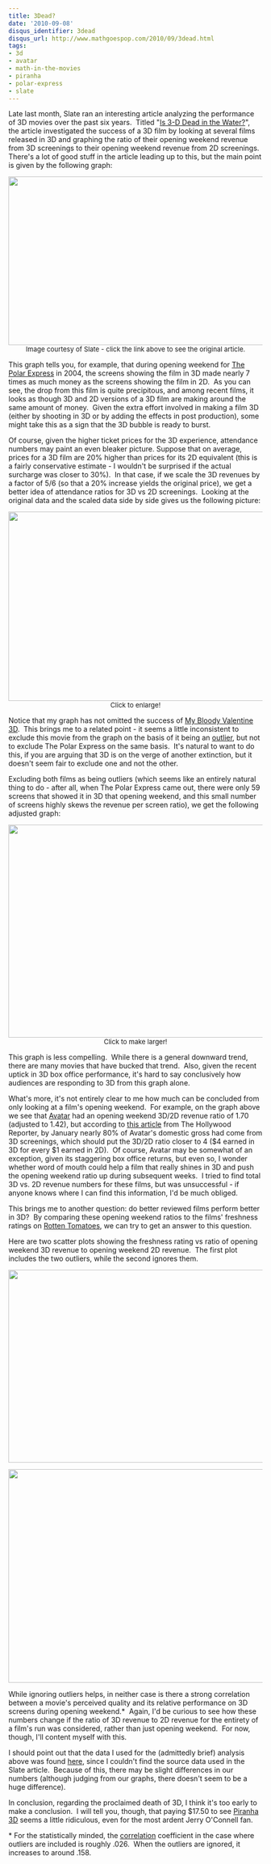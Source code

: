 ```yaml
---
title: 3Dead?
date: '2010-09-08'
disqus_identifier: 3dead
disqus_url: http://www.mathgoespop.com/2010/09/3dead.html
tags:
- 3d
- avatar
- math-in-the-movies
- piranha
- polar-express
- slate
---
```

Late last month, Slate ran an interesting article analyzing the performance of 3D movies over the past six years.  Titled "<a href="http://www.slate.com/id/2264927/pagenum/all/">Is 3-D Dead in the Water?</a>", the article investigated the success of a 3D film by looking at several films released in 3D and graphing the ratio of their opening weekend revenue from 3D screenings to their opening weekend revenue from 2D screenings.  There's a lot of good stuff in the article leading up to this, but the main point is given by the following graph:

<p style="text-align: center;font-size:small;"><a href="http://img.slate.com/media/4/100824_CB_chart3.jpg"><img src="http://img.slate.com/media/4/100824_CB_chart3.jpg" alt="" width="568" height="334" /></a><br>Image courtesy of Slate - click the link above to see the original article.</p>

This graph tells you, for example, that during opening weekend for <a href="http://www.imdb.com/title/tt0338348/">The Polar Express</a> in 2004, the screens showing the film in 3D made nearly 7 times as much money as the screens showing the film in 2D.  As you can see, the drop from this film is quite precipitous, and among recent films, it looks as though 3D and 2D versions of a 3D film are making around the same amount of money.  Given the extra effort involved in making a film 3D (either by shooting in 3D or by adding the effects in post production), some might take this as a sign that the 3D bubble is ready to burst.

Of course, given the higher ticket prices for the 3D experience, attendance numbers may paint an even bleaker picture. Suppose that on average, prices for a 3D film are 20% higher than prices for its 2D equivalent (this is a fairly conservative estimate - I wouldn't be surprised if the actual surcharge was closer to 30%).  In that case, if we scale the 3D revenues by a factor of 5/6 (so that a 20% increase yields the original price), we get a better idea of attendance ratios for 3D vs 2D screenings.  Looking at the original data and the scaled data side by side gives us the following picture:

<p style="text-align: center;font-size:small;"><a href="http://www.mathgoespop.com/images/2010/09/3D2DOA1.png"><img class="size-full wp-image-786" title="3D2DOA" src="http://www.mathgoespop.com/images/2010/09/3D2DOA1.png" alt="" width="560" height="375" /></a><br>Click to enlarge!</p>

Notice that my graph has not omitted the success of <a href="http://www.imdb.com/title/tt1179891/">My Bloody Valentine 3D</a>.  This brings me to a related point - it seems a little inconsistent to exclude this movie from the graph on the basis of it being an <a href="http://en.wikipedia.org/wiki/Outlier">outlier</a>, but not to exclude The Polar Express on the same basis.  It's natural to want to do this, if you are arguing that 3D is on the verge of another extinction, but it doesn't seem fair to exclude one and not the other.

Excluding both films as being outliers (which seems like an entirely natural thing to do - after all, when The Polar Express came out, there were only 59 screens that showed it in 3D that opening weekend, and this small number of screens highly skews the revenue per screen ratio), we get the following adjusted graph:

<p style="text-align: center;font-size:small;"><a href="http://www.mathgoespop.com/images/2010/09/3D2DOAnooutliers1.png"><img class="size-full wp-image-788" title="3D2DOAnooutliers" src="http://www.mathgoespop.com/images/2010/09/3D2DOAnooutliers1.png" alt="" width="560" height="422" /></a><br>Click to make larger!</p>

This graph is less compelling.  While there is a general downward trend, there are many movies that have bucked that trend.  Also, given the recent uptick in 3D box office performance, it's hard to say conclusively how audiences are responding to 3D from this graph alone.

What's more, it's not entirely clear to me how much can be concluded from only looking at a film's opening weekend.  For example, on the graph above we see that <a href="http://www.imdb.com/title/tt0499549/">Avatar</a> had an opening weekend 3D/2D revenue ratio of 1.70 (adjusted to 1.42), but according to <a href="http://www.hollywoodreporter.com/hr/content_display/film/news/e3i84347827022cc7930ae9db86a7d29608">this article</a> from The Hollywood Reporter, by January nearly 80% of Avatar's domestic gross had come from 3D screenings, which should put the 3D/2D ratio closer to 4 ($4 earned in 3D for every $1 earned in 2D).  Of course, Avatar may be somewhat of an exception, given its staggering box office returns, but even so, I wonder whether word of mouth could help a film that really shines in 3D and push the opening weekend ratio up during subsequent weeks.  I tried to find total 3D vs. 2D revenue numbers for these films, but was unsuccessful - if anyone knows where I can find this information, I'd be much obliged.

This brings me to another question: do better reviewed films perform better in 3D?  By comparing these opening weekend ratios to the films' freshness ratings on <a href="http://www.rottentomatoes.com/">Rotten Tomatoes</a>, we can try to get an answer to this question.

Here are two scatter plots showing the freshness rating vs ratio of opening weekend 3D revenue to opening weekend 2D revenue.  The first plot includes the two outliers, while the second ignores them.

<p style="text-align: center;font-size:small;"><a href="http://www.mathgoespop.com/images/2010/09/scatterplot.png"><img class="size-full wp-image-789" title="scatterplot" src="http://www.mathgoespop.com/images/2010/09/scatterplot.png" alt="" width="560" height="382" /></a></p>

<p style="text-align: center;font-size:small;"><a href="http://www.mathgoespop.com/images/2010/09/splotnooutliers.png"><img class="size-full wp-image-790" title="splotnooutliers" src="http://www.mathgoespop.com/images/2010/09/splotnooutliers.png" alt="" width="560" height="423" /></a></p>

<p>While ignoring outliers helps, in neither case is there a strong correlation between a movie's perceived quality and its relative performance on 3D screens during opening weekend.*  Again, I'd be curious to see how these numbers change if the ratio of 3D revenue to 2D revenue for the entirety of a film's run was considered, rather than just opening weekend.  For now, though, I'll content myself with this.</p>

<p>I should point out that the data I used for the (admittedly brief) analysis above was found <a href="http://blog.boxofficespy.com/2010/09/future-of-3d-movies-at-box-office-3d.html">here</a>, since I couldn't find the source data used in the Slate article.  Because of this, there may be slight differences in our numbers (although judging from our graphs, there doesn't seem to be a huge difference).</p>

<p>In conclusion, regarding the proclaimed death of 3D, I think it's too early to make a conclusion.  I will tell you, though, that paying $17.50 to see <a href="http://www.imdb.com/title/tt0464154/">Piranha 3D</a> seems a little ridiculous, even for the most ardent Jerry O'Connell fan.</p>

<p>* For the statistically minded, the <a href="http://en.wikipedia.org/wiki/Correlation_and_dependence">correlation</a> coefficient in the case where outliers are included is roughly .026.  When the outliers are ignored, it increases to around .158.</p>